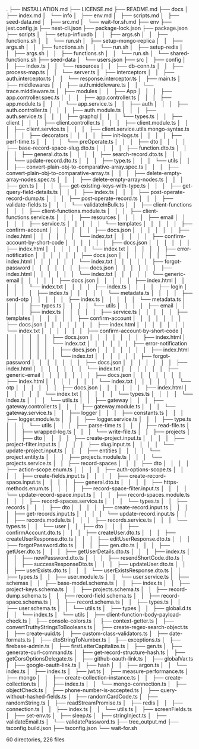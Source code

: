 .
├── INSTALLATION.md
├── LICENSE.md
├── README.md
├── docs
│   ├── index.md
│   └── info
│       ├── env.md
│       ├── scripts.md
│       ├── seed-data.md
│       ├── src.md
│       └── wait-for.sh.md
├── env
├── jest.config.js
├── nest-cli.json
├── package-lock.json
├── package.json
├── scripts
│   ├── setup-influxdb
│   │   ├── args.sh
│   │   ├── functions.sh
│   │   └── run.sh
│   ├── setup-mongo-replica
│   │   ├── args.sh
│   │   ├── functions.sh
│   │   └── run.sh
│   ├── setup-redis
│   │   ├── args.sh
│   │   ├── functions.sh
│   │   └── run.sh
│   └── shared-functions.sh
├── seed-data
│   └── users.json
├── src
│   ├── config
│   │   ├── index.ts
│   │   └── resources
│   │       ├── db-conn.ts
│   │       ├── process-map.ts
│   │       └── server.ts
│   ├── interceptors
│   │   ├── auth.interceptor.ts
│   │   └── response.interceptor.ts
│   ├── main.ts
│   ├── middlewares
│   │   ├── auth.middleware.ts
│   │   └── trace.middleware.ts
│   ├── modules
│   │   ├── App
│   │   │   ├── app.controller.spec.ts
│   │   │   ├── app.controller.ts
│   │   │   ├── app.module.ts
│   │   │   └── app.service.ts
│   │   ├── auth
│   │   │   ├── auth.controller.ts
│   │   │   ├── auth.module.ts
│   │   │   ├── auth.service.ts
│   │   │   ├── graphql
│   │   │   └── types.ts
│   │   ├── client
│   │   │   ├── client.controller.ts
│   │   │   ├── client.module.ts
│   │   │   ├── client.service.ts
│   │   │   ├── client.service.utils.mongo-syntax.ts
│   │   │   ├── decorators
│   │   │   │   ├── init-logs.ts
│   │   │   │   ├── perf-time.ts
│   │   │   │   └── preOperate.ts
│   │   │   ├── dto
│   │   │   │   ├── base-record-space-slug.dto.ts
│   │   │   │   ├── function.dto.ts
│   │   │   │   ├── general.dto.ts
│   │   │   │   ├── search-record.dto.ts
│   │   │   │   └── update-record.dto.ts
│   │   │   ├── type.ts
│   │   │   └── utils
│   │   │       ├── convert-plain-obj-to-comparative-array.spec.ts
│   │   │       ├── convert-plain-obj-to-comparative-array.ts
│   │   │       ├── delete-empty-array-nodes.spec.ts
│   │   │       ├── delete-empty-array-nodes.ts
│   │   │       ├── gen.ts
│   │   │       ├── get-existing-keys-with-type.ts
│   │   │       ├── get-query-field-details.ts
│   │   │       ├── index.ts
│   │   │       ├── post-operate-record-dump.ts
│   │   │       ├── post-operate-record.ts
│   │   │       ├── validate-fields.ts
│   │   │       └── validateInBulk.ts
│   │   ├── client-functions
│   │   │   ├── client-functions.module.ts
│   │   │   ├── client-functions.service.ts
│   │   │   ├── resources
│   │   │   │   ├── email
│   │   │   │   │   ├── service.ts
│   │   │   │   │   └── templates
│   │   │   │   │       ├── confirm-account
│   │   │   │   │       │   ├── docs.json
│   │   │   │   │       │   ├── index.html
│   │   │   │   │       │   └── index.txt
│   │   │   │   │       ├── confirm-account-by-short-code
│   │   │   │   │       │   ├── docs.json
│   │   │   │   │       │   ├── index.html
│   │   │   │   │       │   └── index.txt
│   │   │   │   │       ├── error-notification
│   │   │   │   │       │   ├── docs.json
│   │   │   │   │       │   ├── index.html
│   │   │   │   │       │   └── index.txt
│   │   │   │   │       ├── forgot-password
│   │   │   │   │       │   ├── docs.json
│   │   │   │   │       │   ├── index.html
│   │   │   │   │       │   └── index.txt
│   │   │   │   │       └── generic-email
│   │   │   │   │           ├── docs.json
│   │   │   │   │           ├── index.html
│   │   │   │   │           └── index.txt
│   │   │   │   ├── index.ts
│   │   │   │   ├── login
│   │   │   │   │   ├── index.ts
│   │   │   │   │   └── metadata.ts
│   │   │   │   ├── send-otp
│   │   │   │   │   ├── index.ts
│   │   │   │   │   └── metadata.ts
│   │   │   │   ├── types.ts
│   │   │   │   └── utils
│   │   │   │       ├── email
│   │   │   │       │   ├── index.ts
│   │   │   │       │   ├── service.ts
│   │   │   │       │   ├── templates
│   │   │   │       │   │   ├── confirm-account
│   │   │   │       │   │   │   ├── docs.json
│   │   │   │       │   │   │   ├── index.html
│   │   │   │       │   │   │   └── index.txt
│   │   │   │       │   │   ├── confirm-account-by-short-code
│   │   │   │       │   │   │   ├── docs.json
│   │   │   │       │   │   │   ├── index.html
│   │   │   │       │   │   │   └── index.txt
│   │   │   │       │   │   ├── error-notification
│   │   │   │       │   │   │   ├── docs.json
│   │   │   │       │   │   │   ├── index.html
│   │   │   │       │   │   │   └── index.txt
│   │   │   │       │   │   ├── forgot-password
│   │   │   │       │   │   │   ├── docs.json
│   │   │   │       │   │   │   ├── index.html
│   │   │   │       │   │   │   └── index.txt
│   │   │   │       │   │   ├── generic-email
│   │   │   │       │   │   │   ├── docs.json
│   │   │   │       │   │   │   ├── index.html
│   │   │   │       │   │   │   └── index.txt
│   │   │   │       │   │   └── otp
│   │   │   │       │   │       ├── docs.json
│   │   │   │       │   │       ├── index.html
│   │   │   │       │   │       └── index.txt
│   │   │   │       │   └── types.ts
│   │   │   │       └── index.ts
│   │   │   └── utils.ts
│   │   ├── gateway
│   │   │   ├── gateway.controller.ts
│   │   │   ├── gateway.module.ts
│   │   │   └── gateway.service.ts
│   │   ├── logger
│   │   │   ├── constants.ts
│   │   │   ├── logger.module.ts
│   │   │   ├── logger.service.ts
│   │   │   ├── type.ts
│   │   │   └── utils
│   │   │       ├── parse-time.ts
│   │   │       ├── read-file.ts
│   │   │       ├── wrapped-log.ts
│   │   │       └── write-file.ts
│   │   ├── projects
│   │   │   ├── dto
│   │   │   │   ├── create-project.input.ts
│   │   │   │   ├── project-filter.input.ts
│   │   │   │   ├── slug.input.ts
│   │   │   │   └── update-project.input.ts
│   │   │   ├── entities
│   │   │   │   └── project.entity.ts
│   │   │   ├── projects.module.ts
│   │   │   └── projects.service.ts
│   │   ├── record-spaces
│   │   │   ├── dto
│   │   │   │   ├── action-scope.enum.ts
│   │   │   │   ├── auth-options-scope.ts
│   │   │   │   ├── create-fields.input.ts
│   │   │   │   ├── create-record-space.input.ts
│   │   │   │   ├── general.dto.ts
│   │   │   │   ├── https-methods.enum.ts
│   │   │   │   ├── record-space-filter.input.ts
│   │   │   │   └── update-record-space.input.ts
│   │   │   ├── record-spaces.module.ts
│   │   │   ├── record-spaces.service.ts
│   │   │   └── types.ts
│   │   ├── records
│   │   │   ├── dto
│   │   │   │   ├── create-record.input.ts
│   │   │   │   ├── get-records.input.ts
│   │   │   │   └── update-record.input.ts
│   │   │   ├── records.module.ts
│   │   │   ├── records.service.ts
│   │   │   └── types.ts
│   │   └── user
│   │       ├── dto
│   │       │   ├── confirmAccount.dto.ts
│   │       │   ├── createUser.dto.ts
│   │       │   ├── createUserResponse.dto.ts
│   │       │   ├── editUserResponse.dto.ts
│   │       │   ├── forgotPassword.dto.ts
│   │       │   ├── gen.dto.ts
│   │       │   ├── getUser.dto.ts
│   │       │   ├── getUserDetails.dto.ts
│   │       │   ├── index.ts
│   │       │   ├── newPassword.dto.ts
│   │       │   ├── resendShortCode.dto.ts
│   │       │   ├── successResponseDto.ts
│   │       │   ├── updateUser.dto.ts
│   │       │   ├── userExists.dto.ts
│   │       │   └── userExistsResponse.dto.ts
│   │       ├── types.ts
│   │       ├── user.module.ts
│   │       └── user.service.ts
│   ├── schemas
│   │   ├── base-model.schema.ts
│   │   ├── index.ts
│   │   ├── project-keys.schema.ts
│   │   ├── projects.schema.ts
│   │   ├── record-dump.schema.ts
│   │   ├── record-field.schema.ts
│   │   ├── record-space.schema.ts
│   │   ├── record.schema.ts
│   │   ├── types.ts
│   │   ├── user.schema.ts
│   │   └── utils.ts
│   ├── types
│   │   ├── global.d.ts
│   │   └── index.ts
│   └── utils
│       ├── client-function-body-payload-check.ts
│       ├── console-colors.ts
│       ├── context-getter.ts
│       ├── convertTruthyStringsToBooleans.ts
│       ├── create-regex-search-object.ts
│       ├── create-uuid.ts
│       ├── custom-class-validators.ts
│       ├── date-formats.ts
│       ├── dtoStringToNumber.ts
│       ├── exceptions.ts
│       ├── firebase-admin.ts
│       ├── firstLetterCapitalize.ts
│       ├── gen.ts
│       ├── generate-curl-command.ts
│       ├── get-record-structure-hash.ts
│       ├── getCorsOptionsDelegate.ts
│       ├── github-oauth-link.ts
│       ├── globalVar.ts
│       ├── google-oauth-link.ts
│       ├── hash
│       │   ├── argon.ts
│       │   └── index.ts
│       ├── index.ts
│       ├── jwt.ts
│       ├── measure-performance.ts
│       ├── mongo
│       │   ├── create-collection-instance.ts
│       │   ├── create-collection.ts
│       │   ├── index.ts
│       │   └── mongo-connection.ts
│       ├── objectCheck.ts
│       ├── phone-number-is-accepted.ts
│       ├── query-without-hashed-fields.ts
│       ├── randomCardCode.ts
│       ├── randomString.ts
│       ├── readStreamPromise.ts
│       ├── redis
│       │   ├── connection.ts
│       │   ├── index.ts
│       │   └── utils.ts
│       ├── screenFields.ts
│       ├── set-env.ts
│       ├── sleep.ts
│       ├── stringInject.ts
│       ├── validateEmail.ts
│       └── validatePassword.ts
├── tree_output.md
├── tsconfig.build.json
├── tsconfig.json
└── wait-for.sh

60 directories, 226 files
